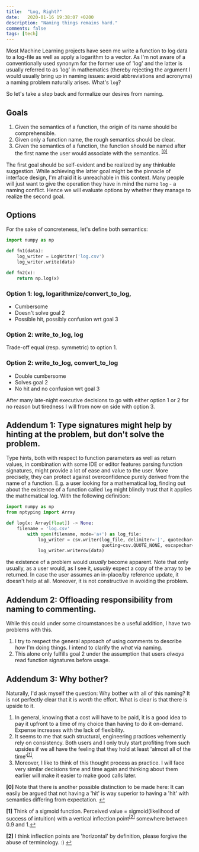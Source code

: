 ```yaml
---
title:  "Log, Right?"
date:   2020-01-16 19:38:07 +0200
description: "Naming things remains hard."
comments: false
tags: [tech]
---
```


Most Machine Learning projects have seen me write a function to log data to a log-file as well as apply a logarithm to a vector. As I'm not aware of a conventionally used synonym for the former use of 'log' and the latter is usually referred to as 'log' in mathematics (thereby rejecting the argument I would usually bring up in naming issues: avoid abbreviations and acronyms) a naming problem naturally arises. What's `log`?

So let's take a step back and formalize our desires from naming.

## Goals
1. Given the semantics of a function, the origin of its name should be comprehensible.
2. Given only a function name, the rough semantics should be clear.
3. Given the semantics of a function, the function should be named after the first name the user would associate with the semantics. <sup id="a0">[[0]](#f0)</sup>

The first goal should be self-evident and be realized by any thinkable suggestion. While achieving the latter goal might be the pinnacle of interface design, I'm afraid it is unreachable in this context. Many people will just want to give the operation they have in mind the name `log` - a naming conflict. Hence we will evaluate options by whether they manage to realize the second goal.


## Options

For the sake of concreteness, let's define both semantics:

```python
import numpy as np

def fn1(data):
	log_writer = LogWriter('log.csv')
	log_writer.write(data)

def fn2(x):
	return np.log(x)
```


### Option 1: log, logarithmize/convert_to_log, 
- Cumbersome
- Doesn't solve goal 2
- Possible hit, possibly confusion wrt goal 3

### Option 2: write_to_log, log
Trade-off equal (resp. symmetric) to option 1.

### Option 2: write_to_log, convert_to_log
- Double cumbersome
- Solves goal 2
- No hit and no confusion wrt goal 3

After many late-night executive decisions to go with either option 1 or 2 for no reason but tiredness I will from now on side with option 3. 

## Addendum 1: Type signatures might help by hinting at the problem, but don't solve the problem.
Type hints, both with respect to function parameters as well as return values, in combination with some IDE or editor features parsing function signatures, might provide a lot of ease and value to the user. More precisely, they can protect against overconfidence purely derived from the name of a function. E.g. a user looking for a mathematical log, finding out about the existence of a function called `log` might blindly trust that it applies the mathematical log. With the following definition:

```python
import numpy as np
from nptyping import Array

def log(x: Array[float]) -> None:
	filename = 'log.csv'
    	with open(filename, mode='a+') as log_file:
        	log_writer = csv.writer(log_file, delimiter='|', quotechar='',
                                	quoting=csv.QUOTE_NONE, escapechar='\\')
        	log_writer.writerow(data)

```
the existence of a problem would _usually_ become apparent. Note that only usually, as a user would, as I see it, _usually_ expect a copy of the array to be returned. In case the user assumes an in-place/by reference update, it doesn't help at all. Moreover, it is not constructive in avoiding the problem.

## Addendum 2: Offloading responsibility from naming to commenting.
While this could under some circumstances be a useful addition, I have two problems with this.
1. I try to respect the general approach of using comments to describe _how_ I'm doing things. I intend to clarify the _what_ via naming.
2. This alone only fulfills goal 2 under the assumption that users _always_ read function signatures before usage.

## Addendum 3: Why bother?
Naturally, I'd ask myself the question: Why bother with all of this naming?
It is not perfectly clear that it is _worth_ the effort. What is clear is that there is upside to it.
1. In general, knowing that a cost will have to be paid, it is a good idea to pay it upfront to a time of my choice than having to do it on-demand. Expense increases with the lack of flexibility.
2. It seems to me that such structural, engineering practices vehemently rely on consistency. Both users and I only truly start profiting from such upsides if we all have the feeling that they hold at least 'almost all of the time'<sup id="a1">[[1]](#f1)</sup>.
3. Moreover, I like to think of this thought process as practice. I will face very similar decisions time and time again and thinking about them earlier will make it easier to make good calls later.


<b id="f0">[0]</b> Note that there is another possible distinction to be made here: It can easily be argued that not having a 'hit' is way superior to having a 'hit' with semantics differing from expectation. [↩](#a0)

<b id="f1">[1]</b> Think of a sigmoid function. Perceived value = sigmoid(likelihood of success of intuition) with a vertical inflection point<sup id="a2">[[2]](#f2)</sup> somewhere between 0.9 and 1.[↩](#a1)

<b id="f2">[2]</b> I think inflection points are 'horizontal' by definition, please forgive the abuse of terminology. :) [↩](#a2)
